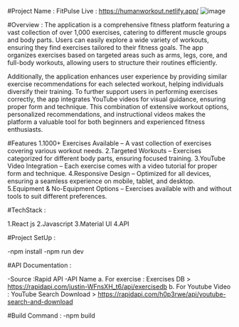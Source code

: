 #Project Name : FitPulse
Live : https://humanworkout.netlify.app/
![image](https://github.com/user-attachments/assets/017cfa0c-876b-4b9b-973d-9d209aa06791)



#Overview :
The application is a comprehensive fitness platform featuring a vast collection of over 1,000 exercises, catering to different muscle groups and body parts. Users can easily explore a wide variety of workouts, ensuring they find exercises tailored to their fitness goals. The app organizes exercises based on targeted areas such as arms, legs, core, and full-body workouts, allowing users to structure their routines efficiently.

Additionally, the application enhances user experience by providing similar exercise recommendations for each selected workout, helping individuals diversify their training. To further support users in performing exercises correctly, the app integrates YouTube videos for visual guidance, ensuring proper form and technique. This combination of extensive workout options, personalized recommendations, and instructional videos makes the platform a valuable tool for both beginners and experienced fitness enthusiasts.

#Features
1.1000+ Exercises Available – A vast collection of exercises covering various workout needs.
2.Targeted Workouts – Exercises categorized for different body parts, ensuring focused training.
3.YouTube Video Integration – Each exercise comes with a video tutorial for proper form and technique.
4.Responsive Design – Optimized for all devices, ensuring a seamless experience on mobile, tablet, and desktop.
5.Equipment & No-Equipment Options – Exercises available with and without tools to suit different preferences.


#TechStack :

1.React js
2.Javascript
3.Material UI
4.API

#Project SetUp :

-npm install
-npm run dev

#API Documentation :

-Source :Rapid API
-API Name
a. For exercise : Exercises DB > https://rapidapi.com/justin-WFnsXH_t6/api/exercisedb
b. For Youtube Video : YouTube Search Download > https://rapidapi.com/h0p3rwe/api/youtube-search-and-download

#Build Command :
-npm build

